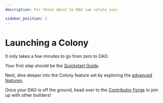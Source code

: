 ```yaml
---
description: For those about to DAO (we salute you).

sidebar_position: 2
---
```


# Launching a Colony

It only takes a few minutes to go from zero to DAO. 

Your first step should be the [Quickstart Guide](../creator-forge/quickstart-guide.md).

Next, dive deeper into the Colony feature set by exploring the [advanced features](../creator-forge/advanced-features/).

Once your DAO is off the ground, head over to the [Contributor Forge](../contributor-forge/) to join up with other builders!